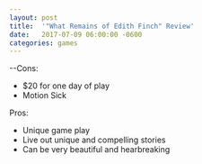 ```yaml
---
layout: post
title:  '"What Remains of Edith Finch" Review'
date:   2017-07-09 06:00:00 -0600
categories: games
---
```


--Cons: 
* $20 for one day of play
* Motion Sick

Pros:
* Unique game play
* Live out unique and compelling stories
* Can be very beautiful and hearbreaking